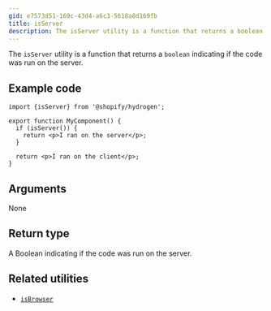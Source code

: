 ```yaml
---
gid: e7573d51-169c-43d4-a6c3-5618a8d169fb
title: isServer
description: The isServer utility is a function that returns a boolean indicating if the code was run on the server.
---
```


The `isServer` utility is a function that returns a `boolean` indicating
if the code was run on the server.

## Example code

```tsx
import {isServer} from '@shopify/hydrogen';

export function MyComponent() {
  if (isServer()) {
    return <p>I ran on the server</p>;
  }

  return <p>I ran on the client</p>;
}
```

## Arguments

None

## Return type

A Boolean indicating if the code was run on the server.

## Related utilities

- [`isBrowser`](api/hydrogen/utilities/isbrowser)
